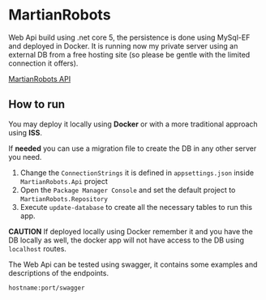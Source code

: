 # MartianRobots

Web Api build using .net core 5, the persistence is done using MySql-EF and deployed in Docker.
It is running now my private server using an external DB from a free hosting site (so please be gentle with the limited connection it offers).

[MartianRobots API](http://nikomac.duckdns.org:5000/swagger)

## How to run

You may deploy it locally using **Docker** or with a more traditional approach using **ISS**.

If **needed** you can use a migration file to create the DB in any other server you need.

 1. Change the  `ConnectionStrings` it is defined in `appsettings.json` inside `MartianRobots.Api` project
 2. Open the `Package Manager Console` and set the default project to `MartianRobots.Repository`
 3. Execute `update-database` to create all the necessary tables to run this app.

**CAUTION** If deployed locally using Docker remember it and you have the DB locally as well, the docker app will not have access to the DB using `localhost` routes.

The Web Api can be tested using swagger, it contains some examples and descriptions of the endpoints.

    hostname:port/swagger
